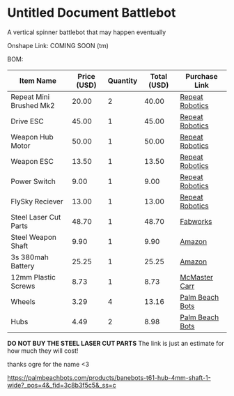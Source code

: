 # Untitled Document Battlebot
A vertical spinner battlebot that may happen eventually 

Onshape Link: COMING SOON (tm)

BOM: 

| Item Name             | Price (USD) | Quantity | Total (USD) | Purchase Link |
|-----------------------|-------------|----------|-------------|----------------|
| Repeat Mini Brushed Mk2 | 20.00     | 2        | 40.00       | [Repeat Robotics](https://repeat-robotics.com/buy/brushed/) |
| Drive ESC             | 45.00       | 1        | 45.00       | [Repeat Robotics](https://repeat-robotics.com/buy/repeat-am32-dual-brushless-drive-esc/) |
| Weapon Hub Motor      | 50.00       | 1        | 50.00       | [Repeat Robotics](https://example.com/item3) |
| Weapon ESC            | 13.50       | 1        | 13.50       | [Repeat Robotics](https://repeat-robotics.com/buy/readytosky-35a-blheli_s-ant-weapon-esc/) |
| Power Switch          | 9.00        | 1        | 9.00        | [Repeat Robotics](https://repeat-robotics.com/buy/fingertech-switch/) |
| FlySky Reciever       | 13.00       | 1        | 13.00       | [Repeat Robotics](https://repeat-robotics.com/buy/flysky-fs2a-receiver/) |
| Steel Laser Cut Parts | 48.70       | 1        | 48.70       | [Fabworks](https://www.fabworks.com/share/JP7g5xKhfYvV) |
| Steel Weapon Shaft    | 9.90        | 1        | 9.90        | [Amazon](https://www.amazon.com/inches-Diameter-Stainless-%EF%BC%8CMetal-Working/dp/B0D1XZ5HBT/) |
| 3s 380mah Battery     | 25.25       | 1        | 25.25       | [Amazon](https://www.amazon.com/GAONENG-Battery-380mAh-Horizon-Inductrix/dp/B09CD6H1CR/) |
| 12mm Plastic Screws   | 8.73        | 1        | 8.73        | [McMaster Carr](https://www.mcmaster.com/catalog/131/3432/99461A943) |
| Wheels                | 3.29        | 4        | 13.16       | [Palm Beach Bots](https://palmbeachbots.com/products/banebots-t61-hub-4mm-shaft-1-wide?) |
| Hubs                  | 4.49        | 2        | 8.98        | [Palm Beach Bots](https://palmbeachbots.com/products/banebots-t61-hub-4mm-shaft-1-wide?) |


**DO NOT BUY THE STEEL LASER CUT PARTS**
The link is just an estimate for how much they will cost!


thanks ogre for the name <3

https://palmbeachbots.com/products/banebots-t61-hub-4mm-shaft-1-wide?_pos=4&_fid=3c8b3f5c5&_ss=c

